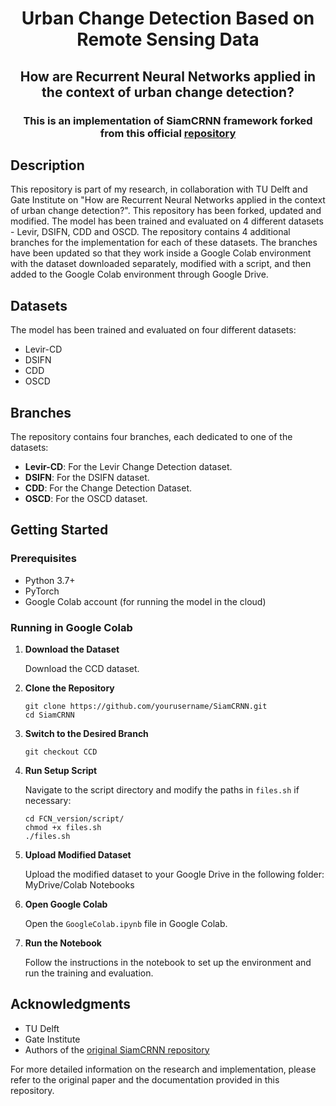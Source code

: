 <h1 align="center">Urban Change Detection Based on Remote Sensing Data</h1>
    <h2 align="center">How are Recurrent Neural Networks applied in the context of urban change detection?</h2>
    <h3 align="center"> This is an implementation of <strong>SiamCRNN</strong> framework forked from this official 
        <a href="https://github.com/ChenHongruixuan/SiamCRNN">repository</a>
    </h3>
    <h2>Description</h2>
    <p>
        This repository is part of my research, in collaboration with TU Delft and Gate Institute on "How are Recurrent Neural Networks applied in the context of urban change detection?". This repository has been forked, updated and modified. The model has been trained and evaluated on 4 different datasets - Levir, DSIFN, CDD and OSCD. The repository contains 4 additional branches for the implementation for each of these datasets. The branches have been updated so that they work inside a Google Colab environment with the dataset downloaded separately, modified with a script, and then added to the Google Colab environment through Google Drive.
    </p>
    <h2>Datasets</h2>
    <p>The model has been trained and evaluated on four different datasets:</p>
    <ul>
        <li>Levir-CD</li>
        <li>DSIFN</li>
        <li>CDD</li>
        <li>OSCD</li>
    </ul>
    <h2>Branches</h2>
    <p>The repository contains four branches, each dedicated to one of the datasets:</p>
    <ul>
        <li><strong>Levir-CD</strong>: For the Levir Change Detection dataset.</li>
        <li><strong>DSIFN</strong>: For the DSIFN dataset.</li>
        <li><strong>CDD</strong>: For the Change Detection Dataset.</li>
        <li><strong>OSCD</strong>: For the OSCD dataset.</li>
    </ul>
    <h2>Getting Started</h2>
    <h3>Prerequisites</h3>
    <ul>
        <li>Python 3.7+</li>
        <li>PyTorch</li>
        <li>Google Colab account (for running the model in the cloud)</li>
    </ul>
    <h3>Running in Google Colab</h3>
    <ol>
        <li><strong>Download the Dataset</strong>
            <p>Download the CCD dataset.</p>
        </li>
        <li><strong>Clone the Repository</strong>
            <pre><code>git clone https://github.com/yourusername/SiamCRNN.git
cd SiamCRNN</code></pre>
        </li>
        <li><strong>Switch to the Desired Branch</strong>
            <pre><code>git checkout CCD</code></pre>
        </li>
        <li><strong>Run Setup Script</strong>
            <p>Navigate to the script directory and modify the paths in <code>files.sh</code> if necessary:</p>
            <pre><code>cd FCN_version/script/
chmod +x files.sh
./files.sh</code></pre>
        </li>
        <li><strong>Upload Modified Dataset</strong>
            <p>Upload the modified dataset to your Google Drive in the following folder: MyDrive/Colab Notebooks</p>
        </li>
        <li><strong>Open Google Colab</strong>
            <p>Open the <code>GoogleColab.ipynb</code> file in Google Colab.</p>
        </li>
        <li><strong>Run the Notebook</strong>
            <p>Follow the instructions in the notebook to set up the environment and run the training and evaluation.</p>
        </li>
    </ol>
    <h2>Acknowledgments</h2>
    <ul>
        <li>TU Delft</li>
        <li>Gate Institute</li>
        <li>Authors of the <a href="https://github.com/ChenHongruixuan/SiamCRNN">original SiamCRNN repository</a></li>
    </ul>
    <p>For more detailed information on the research and implementation, please refer to the original paper and the documentation provided in this repository.</p>
